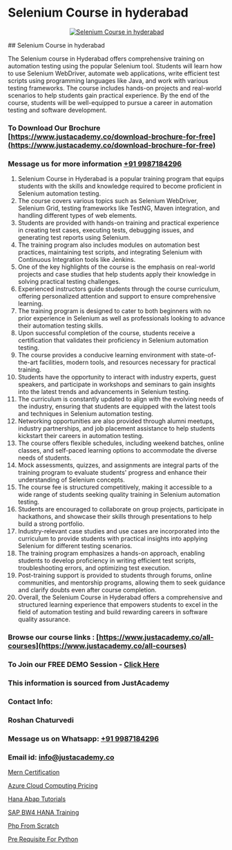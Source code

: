 # Selenium Course in hyderabad

<p align="center">
  <a href="https://justacademy.co/program-detail/software-testing">
    <img src="https://justacademy.co/storage2/program_images/1704700438.webp" alt="Selenium Course in hyderabad">
  </a>
</p>
## Selenium Course in hyderabad

The Selenium course in Hyderabad offers comprehensive training on automation testing using the popular Selenium tool. Students will learn how to use Selenium WebDriver, automate web applications, write efficient test scripts using programming languages like Java, and work with various testing frameworks. The course includes hands-on projects and real-world scenarios to help students gain practical experience. By the end of the course, students will be well-equipped to pursue a career in automation testing and software development.
### To Download Our Brochure [https://www.justacademy.co/download-brochure-for-free](https://www.justacademy.co/download-brochure-for-free)
### Message us for more information [+91 9987184296](https://api.whatsapp.com/send?phone=919987184296)
1) Selenium Course in Hyderabad is a popular training program that equips students with the skills and knowledge required to become proficient in Selenium automation testing.
2) The course covers various topics such as Selenium WebDriver, Selenium Grid, testing frameworks like TestNG, Maven integration, and handling different types of web elements.
3) Students are provided with hands-on training and practical experience in creating test cases, executing tests, debugging issues, and generating test reports using Selenium.
4) The training program also includes modules on automation best practices, maintaining test scripts, and integrating Selenium with Continuous Integration tools like Jenkins.
5) One of the key highlights of the course is the emphasis on real-world projects and case studies that help students apply their knowledge in solving practical testing challenges.
6) Experienced instructors guide students through the course curriculum, offering personalized attention and support to ensure comprehensive learning.
7) The training program is designed to cater to both beginners with no prior experience in Selenium as well as professionals looking to advance their automation testing skills.
8) Upon successful completion of the course, students receive a certification that validates their proficiency in Selenium automation testing.
9) The course provides a conducive learning environment with state-of-the-art facilities, modern tools, and resources necessary for practical training.
10) Students have the opportunity to interact with industry experts, guest speakers, and participate in workshops and seminars to gain insights into the latest trends and advancements in Selenium testing.
11) The curriculum is constantly updated to align with the evolving needs of the industry, ensuring that students are equipped with the latest tools and techniques in Selenium automation testing.
12) Networking opportunities are also provided through alumni meetups, industry partnerships, and job placement assistance to help students kickstart their careers in automation testing.
13) The course offers flexible schedules, including weekend batches, online classes, and self-paced learning options to accommodate the diverse needs of students.
14) Mock assessments, quizzes, and assignments are integral parts of the training program to evaluate students' progress and enhance their understanding of Selenium concepts.
15) The course fee is structured competitively, making it accessible to a wide range of students seeking quality training in Selenium automation testing.
16) Students are encouraged to collaborate on group projects, participate in hackathons, and showcase their skills through presentations to help build a strong portfolio.
17) Industry-relevant case studies and use cases are incorporated into the curriculum to provide students with practical insights into applying Selenium for different testing scenarios.
18) The training program emphasizes a hands-on approach, enabling students to develop proficiency in writing efficient test scripts, troubleshooting errors, and optimizing test execution.
19) Post-training support is provided to students through forums, online communities, and mentorship programs, allowing them to seek guidance and clarify doubts even after course completion.
20) Overall, the Selenium Course in Hyderabad offers a comprehensive and structured learning experience that empowers students to excel in the field of automation testing and build rewarding careers in software quality assurance.

### Browse our course links : [https://www.justacademy.co/all-courses](https://www.justacademy.co/all-courses) 
### To Join our FREE DEMO Session - [Click Here](https://www.justacademy.co/register-for-course-demo)


### This information is sourced from JustAcademy
### Contact Info:
### Roshan Chaturvedi
### Message us on Whatsapp: [+91 9987184296](https://api.whatsapp.com/send?phone=919987184296)
### Email id: [info@justacademy.co](mailto:info@justacademy.co)
                
[Mern Certification](https://www.linkedin.com/pulse/mern-certification-justacademy-chandigarh-z6y1e/)

[Azure Cloud Computing Pricing](https://www.linkedin.com/pulse/azure-cloud-computing-pricing-justacademy-berlin-fpdee?trackingId=pgUUSRR0GJDtac3xQ0DC5g%3D%3D&lipi=urn%3Ali%3Apage%3Ad_flagship3_company_admin%3BeekbxeIqSPGuF7pqzpj95g%3D%3D)

[Hana Abap Tutorials](https://medium.com/@AkashSingh2052/hana-abap-tutorials-10d3d346ddb0)

[SAP BW4 HANA Training](https://medium.com/@negishivu99/sap-bw4-hana-training-7a6eb2c9cd42)

[Php From Scratch](https://justacademyin.github.io/justacademy/php-from-scratch)

[Pre Requisite For Python](https://justacademyin.github.io/justacademy/pre-requisite-for-python)

